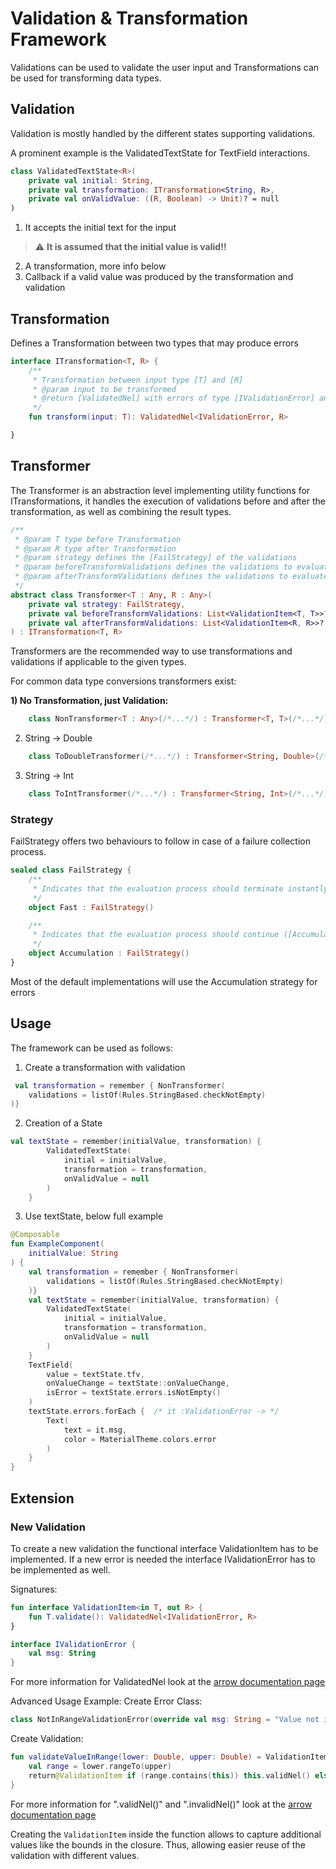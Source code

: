 # Validation & Transformation Framework

Validations can be used to validate the user input
and Transformations can be used for transforming data types.

## Validation

Validation is mostly handled by the different states supporting validations.

A prominent example is the ValidatedTextState for TextField interactions.
```kotlin
class ValidatedTextState<R>(
    private val initial: String,
    private val transformation: ITransformation<String, R>,
    private val onValidValue: ((R, Boolean) -> Unit)? = null
)
```
1. It accepts the initial text for the input
> :warning: **It is assumed that the initial value is valid!!**
2. A transformation, more info below
3. Callback if a valid value was produced by the transformation and validation

## Transformation

Defines a Transformation between two types that may produce errors

```kotlin
interface ITransformation<T, R> {
    /**
     * Transformation between input type [T] and [R]
     * @param input to be transformed
     * @return [ValidatedNel] with errors of type [IValidationError] and valid value [R]
     */
    fun transform(input: T): ValidatedNel<IValidationError, R>

}
```

## Transformer

The Transformer is an abstraction level implementing utility functions for
ITransformations, it handles the execution of validations before and after the
transformation, as well as combining the result types.

```kotlin
/**
 * @param T type before Transformation
 * @param R type after Transformation
 * @param strategy defines the [FailStrategy] of the validations
 * @param beforeTransformValidations defines the validations to evaluate before the transformation, defaults null
 * @param afterTransformValidations defines the validations to evaluate after the transformation, defaults null
 */
abstract class Transformer<T : Any, R : Any>(
    private val strategy: FailStrategy,
    private val beforeTransformValidations: List<ValidationItem<T, T>>? = null,
    private val afterTransformValidations: List<ValidationItem<R, R>>? = null
) : ITransformation<T, R> 
```

Transformers are the recommended way to use transformations and validations if
applicable to the given types.

For common data type conversions transformers exist:

<b>1) No Transformation, just Validation: </b>

```kotlin
    class NonTransformer<T : Any>(/*...*/) : Transformer<T, T>(/*...*/)
```

2) String -> Double

```kotlin
    class ToDoubleTransformer(/*...*/) : Transformer<String, Double>(/*...*/)
```

3) String -> Int

```kotlin
    class ToIntTransformer(/*...*/) : Transformer<String, Int>(/*...*/)
```

### Strategy

FailStrategy offers two behaviours to follow in case of a failure collection process.

```kotlin
sealed class FailStrategy {
    /**
     * Indicates that the evaluation process should terminate instantly ([Fast]) and should not collect any other errors.
     */
    object Fast : FailStrategy()

    /**
     * Indicates that the evaluation process should continue ([Accumulation]) and collect more errors.
     */
    object Accumulation : FailStrategy()
}
```

Most of the default implementations will use the Accumulation strategy for errors

## Usage

The framework can be used as follows:

1. Create a transformation with validation

```kotlin
 val transformation = remember { NonTransformer(
    validations = listOf(Rules.StringBased.checkNotEmpty)
)}
```

2. Creation of a State
```kotlin
val textState = remember(initialValue, transformation) {
        ValidatedTextState(
            initial = initialValue,
            transformation = transformation,
            onValidValue = null
        )
    }
```

3. Use textState, below full example

```kotlin
@Composable
fun ExampleComponent(
    initialValue: String
) {
    val transformation = remember { NonTransformer(
        validations = listOf(Rules.StringBased.checkNotEmpty)
    )}
    val textState = remember(initialValue, transformation) {
        ValidatedTextState(
            initial = initialValue,
            transformation = transformation,
            onValidValue = null
        )
    }
    TextField(
        value = textState.tfv,
        onValueChange = textState::onValueChange,
        isError = textState.errors.isNotEmpty()
    )
    textState.errors.forEach {  /* it :ValidationError -> */
        Text(
            text = it.msg,
            color = MaterialTheme.colors.error
        )
    }
}
```

## Extension

### New Validation

To create a new validation the functional interface ValidationItem has to be implemented.
If a new error is needed the interface IValidationError has to be implemented as well.

Signatures:

```kotlin
fun interface ValidationItem<in T, out R> {
    fun T.validate(): ValidatedNel<IValidationError, R>
}

interface IValidationError {
    val msg: String
}
```
For more information for ValidatedNel look at the [arrow documentation page](./arrow.md)

Advanced Usage Example:
Create Error Class:

```kotlin
class NotInRangeValidationError(override val msg: String = "Value not in range.") : IValidationError
```

Create Validation:

```kotlin
fun validateValueInRange(lower: Double, upper: Double) = ValidationItem<Double, Double> {
    val range = lower.rangeTo(upper)
    return@ValidationItem if (range.contains(this)) this.validNel() else NotInRangeValidationError().invalidNel()
}
```
For more information for ".validNel()" and ".invalidNel()" look at the [arrow documentation page](./arrow.md)

Creating the ``ValidationItem`` inside the function allows to capture additional values like
the bounds in the closure. Thus, allowing easier reuse of the validation with different values.
